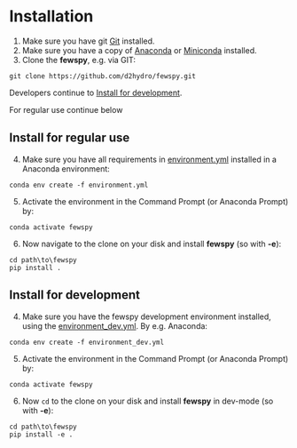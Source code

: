 # Installation
1. Make sure you have git [Git](https://gitforwindows.org/) installed.
2. Make sure you have a copy of [Anaconda](https://www.anaconda.com/) or [Miniconda](https://veranostech.github.io/docs-korean-conda-docs/docs/build/html/miniconda.html) installed.
3. Clone the **fewspy**, e.g. via GIT:
```
git clone https://github.com/d2hydro/fewspy.git
```
Developers continue to [Install for development](#install-for-development).

For regular use continue below
## Install for regular use
4. Make sure you have all requirements in [environment.yml](envs/environment.yml)  installed in a Anaconda environment:
```
conda env create -f environment.yml
```
5. Activate the environment in the Command Prompt (or Anaconda Prompt) by:
```
conda activate fewspy
```
6. Now navigate to the clone on your disk and install **fewspy** (so with **-e**):
```
cd path\to\fewspy
pip install .
```
<h2 id="install-for-development">Install for development</h2>

4. Make sure you have the fewspy development environment installed, using the [environment_dev.yml](envs/environment_dev.yml). By e.g. Anaconda:
```
conda env create -f environment_dev.yml
```
5. Activate the environment in the Command Prompt (or Anaconda Prompt) by:
```
conda activate fewspy
```
6. Now `cd` to the clone on your disk and install **fewspy** in dev-mode (so with **-e**):

```
cd path\to\fewspy
pip install -e .
```